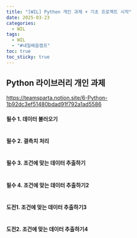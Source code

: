 ```yaml
---
title: "[WIL] Python 개인 과제 + 기초 프로젝트 시작"
date: 2025-03-23
categories:
  - WIL
tags:
  - WIL
  - "#내일배움캠프"
toc: true
toc_sticky: true
---
```

## Python 라이브러리 개인 과제

https://teamsparta.notion.site/6-Python-1b92dc3ef51480bdad91f792a1ad5586

#### 필수 1. 데이터 불러오기

```python

```

#### 필수 2. 결측치 처리
```python

```

#### 필수 3. 조건에 맞는 데이터 추출하기
```python

```


#### 필수 4. 조건에 맞는 데이터 추출하기2
```python

```


#### 도전1. 조건에 맞는 데이터 추출하기3
```python

```


#### 도전2. 조건에 맞는 데이터 추출하기4
```python

```
